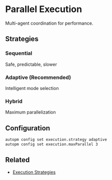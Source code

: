 # Parallel Execution

Multi-agent coordination for performance.

## Strategies

### Sequential
Safe, predictable, slower

### Adaptive (Recommended)
Intelligent mode selection

### Hybrid
Maximum parallelization

## Configuration

```bash
autopm config set execution.strategy adaptive
autopm config set execution.maxParallel 3
```

## Related
- [Execution Strategies](../core-concepts/execution-strategies.md)
